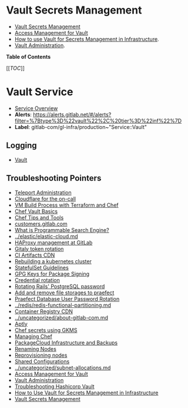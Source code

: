 # Vault Secrets Management

* [Vault Secrets Management](vault.md)
* [Access Management for Vault](access.md)
* [How to use Vault for Secrets Management in Infrastructure](usage.md).
* [Vault Administration](administration.md).

<!-- MARKER: do not edit this section directly. Edit services/service-catalog.yml then run scripts/generate-docs -->

**Table of Contents**

[[_TOC_]]

# Vault Service

* [Service Overview](https://dashboards.gitlab.net/d/vault-main/vault-overview)
* **Alerts**: <https://alerts.gitlab.net/#/alerts?filter=%7Btype%3D%22vault%22%2C%20tier%3D%22inf%22%7D>
* **Label**: gitlab-com/gl-infra/production~"Service::Vault"

## Logging

* [Vault](https://nonprod-log.gitlab.net/goto/331c9c10-21df-11ed-af31-918941b0065a)

## Troubleshooting Pointers

* [Teleport Administration](../Teleport/teleport_admin.md)
* [Cloudflare for the on-call](../cloudflare/oncall.md)
* [VM Build Process with Terraform and Chef](../config_management/chef-process-overview.md)
* [Chef Vault Basics](../config_management/chef-vault.md)
* [Chef Tips and Tools](../config_management/chef-workflow.md)
* [customers.gitlab.com](../customersdot/api-key-rotation.md)
* [What is Programmable Search Engine?](../docs.gitlab.com/programmableSearch.md)
* [../elastic/elastic-cloud.md](../elastic/elastic-cloud.md)
* [HAProxy management at GitLab](../frontend/haproxy.md)
* [Gitaly token rotation](../gitaly/gitaly-token-rotation.md)
* [CI Artifacts CDN](../google-cloud-storage/artifacts-cdn.md)
* [Rebuilding a kubernetes cluster](../kube/k8s-cluster-rebuild.md)
* [StatefulSet Guidelines](../kube/sts-guidelines.md)
* [GPG Keys for Package Signing](../packaging/manage-package-signing-keys.md)
* [Credential rotation](../patroni/postgresql-role-credential-rotation.md)
* [Rotating Rails' PostgreSQL password](../patroni/rotating-rails-postgresql-password.md)
* [Add and remove file storages to praefect](../praefect/praefect-file-storages.md)
* [Praefect Database User Password Rotation](../praefect/praefect-password-rotation.md)
* [../redis/redis-functional-partitioning.md](../redis/redis-functional-partitioning.md)
* [Container Registry CDN](../registry/cdn.md)
* [../uncategorized/about-gitlab-com.md](../uncategorized/about-gitlab-com.md)
* [Aptly](../uncategorized/aptly.md)
* [Chef secrets using GKMS](../uncategorized/gkms-chef-secrets.md)
* [Managing Chef](../uncategorized/manage-chef.md)
* [PackageCloud Infrastructure and Backups](../uncategorized/packagecloud-infrastructure.md)
* [Renaming Nodes](../uncategorized/rename-nodes.md)
* [Reprovisioning nodes](../uncategorized/reprovisioning-nodes.md)
* [Shared Configurations](../uncategorized/shared-configurations.md)
* [../uncategorized/subnet-allocations.md](../uncategorized/subnet-allocations.md)
* [Access Management for Vault](access.md)
* [Vault Administration](administration.md)
* [Troubleshooting Hashicorp Vault](troubleshooting.md)
* [How to Use Vault for Secrets Management in Infrastructure](usage.md)
* [Vault Secrets Management](vault.md)
<!-- END_MARKER -->
